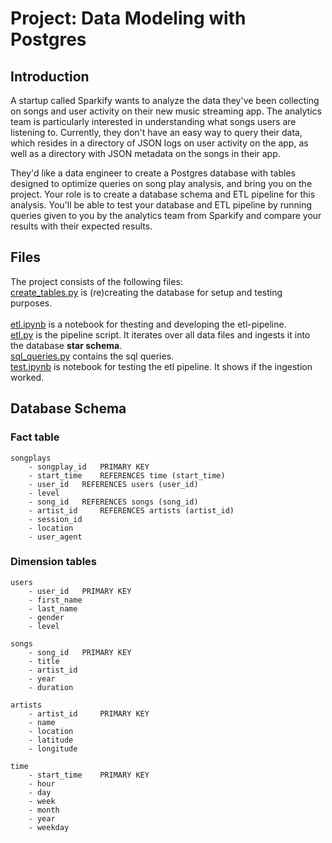 # Project: Data Modeling with Postgres
## Introduction

A startup called Sparkify wants to analyze the data they've been collecting on songs and user activity on their new music streaming app. The analytics team is particularly interested in understanding what songs users are listening to. Currently, they don't have an easy way to query their data, which resides in a directory of JSON logs on user activity on the app, as well as a directory with JSON metadata on the songs in their app.

They'd like a data engineer to create a Postgres database with tables designed to optimize queries on song play analysis, and bring you on the project. Your role is to create a database schema and ETL pipeline for this analysis. You'll be able to test your database and ETL pipeline by running queries given to you by the analytics team from Sparkify and compare your results with their expected results.


## Files 

The project consists of the following files:<br /> 
[create_tables.py](create_tables.py) is (re)creating the database for setup and testing purposes.<br />  
[etl.ipynb](etl.ipynb) is a notebook for thesting and developing the etl-pipeline. <br /> 
[etl.py](etl.py)  is the pipeline script. It iterates over all data files and ingests it into the database **star schema**.<br /> 
[sql_queries.py](sql_queries) contains the sql queries.<br /> 
[test.ipynb](test.ipynb) is notebook for testing the etl pipeline. It shows if the ingestion worked.<br /> 


## Database Schema
### Fact table

```
songplays
	- songplay_id 	PRIMARY KEY
	- start_time 	REFERENCES time (start_time)
	- user_id	REFERENCES users (user_id)
	- level
	- song_id 	REFERENCES songs (song_id)
	- artist_id 	REFERENCES artists (artist_id)
	- session_id
	- location
	- user_agent
```

### Dimension tables

```
users
	- user_id 	PRIMARY KEY
	- first_name
	- last_name
	- gender
	- level

songs
	- song_id 	PRIMARY KEY
	- title
	- artist_id
	- year
	- duration

artists
	- artist_id 	PRIMARY KEY
	- name
	- location
	- latitude
	- longitude

time
	- start_time 	PRIMARY KEY
	- hour
	- day
	- week
	- month
	- year
	- weekday
```
